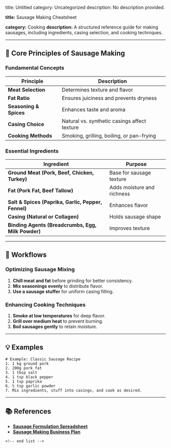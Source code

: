 title: Untitled
category: Uncategorized
description: No description provided.

**title:** Sausage Making Cheatsheet

**category:** Cooking
**description:** A structured reference guide for making sausages, including ingredients, casing selection, and cooking techniques.

---

## 🌭 **Core Principles of Sausage Making**

### **Fundamental Concepts**

| Principle                    | Description                                  |
| ---------------------------- | -------------------------------------------- |
| **Meat Selection**     | Determines texture and flavor                |
| **Fat Ratio**          | Ensures juiciness and prevents dryness       |
| **Seasoning & Spices** | Enhances taste and aroma                     |
| **Casing Choice**      | Natural vs. synthetic casings affect texture |
| **Cooking Methods**    | Smoking, grilling, boiling, or pan-frying    |

### **Essential Ingredients**

| Ingredient                                                | Purpose                    |
| --------------------------------------------------------- | -------------------------- |
| **Ground Meat (Pork, Beef, Chicken, Turkey)**       | Base for sausage texture   |
| **Fat (Pork Fat, Beef Tallow)**                     | Adds moisture and richness |
| **Salt & Spices (Paprika, Garlic, Pepper, Fennel)** | Enhances flavor            |
| **Casing (Natural or Collagen)**                    | Holds sausage shape        |
| **Binding Agents (Breadcrumbs, Egg, Milk Powder)**  | Improves texture           |

---

## 🔄 **Workflows**

### **Optimizing Sausage Mixing**

1. **Chill meat and fat** before grinding for better consistency.
2. **Mix seasonings evenly** to distribute flavor.
3. **Use a sausage stuffer** for uniform casing filling.

### **Enhancing Cooking Techniques**

1. **Smoke at low temperatures** for deep flavor.
2. **Grill over medium heat** to prevent burning.
3. **Boil sausages gently** to retain moisture.

---

## 💡 **Examples**

```plaintext
# Example: Classic Sausage Recipe
1. 1 kg ground pork  
2. 200g pork fat  
3. 1 tbsp salt  
4. 1 tsp black pepper  
5. 1 tsp paprika  
6. ½ tsp garlic powder  
7. Mix ingredients, stuff into casings, and cook as desired.  
```

---

## 📚 **References**

- **[Sausage Formulation Spreadsheet](https://www.nichemeatprocessing.org/sausage-formulation-spreadsheet/)**
- **[Sausage Making Business Plan](https://www.bizmove.com/business-plan-pdf/sausage-making.htm)**

```
<!-- end list -->
```